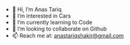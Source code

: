- 👋 Hi, I’m Anas Tariq
- 👀 I’m interested in Cars
- 🌱 I’m currently learning to Code
- 💞️ I’m looking to collaborate on Github
- 📫 Reach me at: anastariqshakir@gmail.com

<!---
anast2003/anast2003 is a ✨ special ✨ repository because its `README.md` (this file) appears on your GitHub profile.
You can click the Preview link to take a look at your changes.
--->
